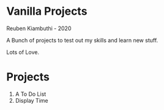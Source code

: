 Vanilla Projects
=================
Reuben Kiambuthi - 2020


A Bunch of projects to test out my skills and learn new stuff.

Lots of Love.

Projects
===============
1. A To Do List
2. Display Time
